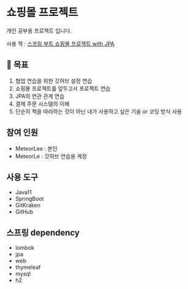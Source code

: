 # 쇼핑몰 프로젝트

개인 공부용 프로젝트 입니다.

사용 책 : [스프링 부트 쇼핑몰 프로젝트 with JPA](http://www.yes24.com/Product/Goods/103453774)

## 🚩 목표

1. 협업 연습을 위한 깃허브 설정 연습
2. 쇼핑몰 프로젝트를 앞두고서 프로젝트 연습
3. JPA의 연관 관계 연습
4. 결제 주문 시스템의 이해
5. 단순히 책을 따라하는 것이 아닌 내가 사용하고 싶은 기술 or 코딩 방식 사용

## 참여 인원

- MeteorLee : 본인
- MeteorLe : 깃허브 연습용 계정

## 사용 도구

- Java11
- SpringBoot
- GitKraken
- GitHub

## 스프링 dependency

- lombok
- jpa
- web
- thymeleaf
- mysql
- h2


